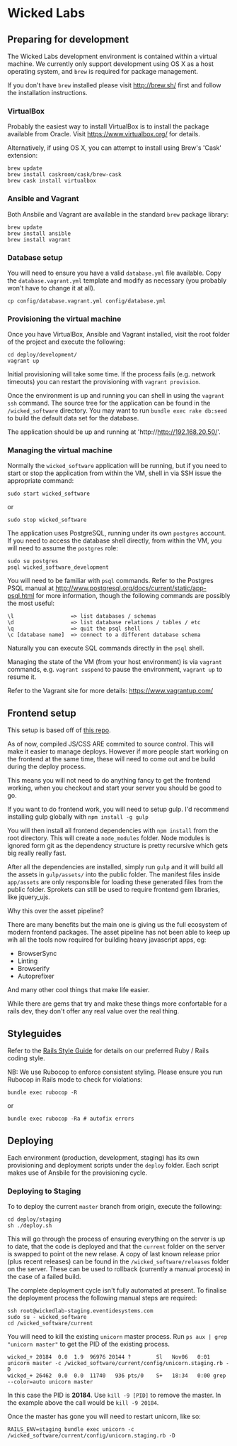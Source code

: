 # Wicked Labs

## Preparing for development

The Wicked Labs development environment is contained within a virtual machine. We currently only support development using OS X as a host operating system, and `brew` is required for package management.

If you don't have `brew` installed please visit http://brew.sh/ first and follow the installation instructions.

### VirtualBox

Probably the easiest way to install VirtualBox is to install the package available from Oracle. Visit https://www.virtualbox.org/ for details.

Alternatively, if using OS X, you can attempt to install using Brew's 'Cask' extension:

```
brew update
brew install caskroom/cask/brew-cask
brew cask install virtualbox
```

### Ansible and Vagrant

Both Ansbile and Vagrant are available in the standard `brew` package library:

```
brew update
brew install ansible
brew install vagrant
```

### Database setup

You will need to ensure you have a valid `database.yml` file available. Copy the `database.vagrant.yml` template and modify as necessary (you probably won't have to change it at all).

```
cp config/database.vagrant.yml config/database.yml
```

### Provisioning the virtual machine

Once you have VirtualBox, Ansible and Vagrant installed, visit the root folder of the project and execute the following:

```
cd deploy/development/
vagrant up
```

Initial provisioning will take some time. If the process fails (e.g. network timeouts) you can restart the provisioning with `vagrant provision`.

Once the environment is up and running you can shell in using the `vagrant ssh` command. The source tree for the application can be found in the `/wicked_software` directory. You may want to run `bundle exec rake db:seed` to build the default data set for the database.

The application should be up and running at 'http://http://192.168.20.50/'.

### Managing the virtual machine

Normally the `wicked_software` application will be running, but if you need to start or stop the application from within the VM, shell in via SSH issue the appropriate command:

```
sudo start wicked_software
```
or
```
sudo stop wicked_software
```

The application uses PostgreSQL, running under its own `postgres` account. If you need to access the database shell directly, from within the VM, you will need to assume the `postgres` role:

```
sudo su postgres
psql wicked_software_development
```

You will need to be familiar with `psql` commands. Refer to the Postgres PSQL manual at http://www.postgresql.org/docs/current/static/app-psql.html for more information, though the following commands are possibly the most useful:

```
\l                  => list databases / schemas
\d                  => list database relations / tables / etc
\q                  => quit the psql shell
\c [database name]  => connect to a different database schema
```

Naturally you can execute SQL commands directly in the `psql` shell.

Managing the state of the VM (from your host environment) is via `vagrant` commands, e.g. `vagrant suspend` to pause the environment, `vagrant up` to resume it.

Refer to the Vagrant site for more details: https://www.vagrantup.com/

## Frontend setup

This setup is based off of [this repo](https://github.com/vigetlabs/gulp-rails-pipeline).

As of now, compiled JS/CSS ARE commited to source control. This will make it easier to manage deploys. However if more people start working on the frontend at the same time, these will need to come out and be build during the deploy process.

This means you will not need to do anything fancy to get the frontend working, when you checkout and start your server you should be good to go.

If you want to do frontend work, you will need to setup gulp. I'd recommend installing gulp globally with `npm install -g gulp`

You will then install all frontend dependencies with `npm install` from the root directory. This will create a `node_modules` folder. Node modules is ignored form git as the dependency structure is pretty recursive which gets big really really fast.

After all the dependencies are installed, simply run `gulp` and it will build all the assets in `gulp/assets/` into the public folder. The manifest files inside `app/assets` are only responsible for loading these generated files from the public folder. Sprokets can still be used to require frontend gem libraries, like jquery_ujs.

Why this over the asset pipeline?

There are many benefits but the main one is giving us the full ecosystem of modern frontend packages. The asset pipeline has not been able to keep up wih all the tools now required for building heavy javascript apps, eg:

* BrowserSync
* Linting
* Browserify
* Autoprefixer

And many other cool things that make life easier.

While there are gems that try and make these things more confortable for a rails dev, they don't offer any real value over the real thing.


## Styleguides

Refer to the [Rails Style Guide](https://github.com/bbatsov/rails-style-guide) for details on our preferred Ruby / Rails coding style.

NB: We use Rubocop to enforce consistent styling. Please ensure you run Rubocop in Rails mode to check for violations:

```
bundle exec rubocop -R
```
or

```
bundle exec rubocop -Ra # autofix errors
```

## Deploying

Each environment (production, development, staging) has its own provisioning and deployment scripts under the `deploy` folder. Each script makes use of Ansbile for the provisioning cycle.

### Deploying to Staging

To to deploy the current `master` branch from origin, execute the following:

```
cd deploy/staging
sh ./deploy.sh
```

This will go through the process of ensuring everything on the server is up to date, that the code is deployed and that the `current` folder on the server is swapped to point ot the new relase. A copy of last known release prior (plus recent releases) can be found in the `/wicked_software/releases` folder on the server. These can be used to rollback (currently a manual process) in the case of a failed build.

The complete deployment cycle isn't fully automated at present. To finalise the deployment process the following manual steps are required:

```
ssh root@wickedlab-staging.eventidesystems.com
sudo su - wicked_software
cd /wicked_software/current
```

You will need to kill the existing `unicorn` master process. Run `ps aux | grep "unicorn master"` to get the PID of the existing process.

```
wicked_+ 20184  0.0  1.9  96976 20144 ?        Sl   Nov06   0:01 unicorn master -c /wicked_software/current/config/unicorn.staging.rb -D
wicked_+ 26462  0.0  0.0  11740   936 pts/0    S+   18:34   0:00 grep --color=auto unicorn master
```

In this case the PID is **20184**. Use `kill -9 [PID]` to remove the master. In the example above the call would be `kill -9 20184`.

Once the master has gone you will need to restart unicorn, like so:

```
RAILS_ENV=staging bundle exec unicorn -c /wicked_software/current/config/unicorn.staging.rb -D
```

